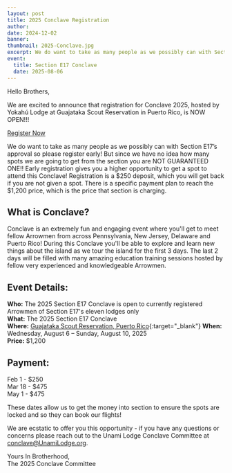 ```yaml
---
layout: post
title: 2025 Conclave Registration
author:
date: 2024-12-02
banner:
thumbnail: 2025-Conclave.jpg
excerpt: We do want to take as many people as we possibly can with Section E17’s approval so please register early!...
event:
  title: Section E17 Conclave
  date: 2025-08-06
---
```


Hello Brothers,

We are excited to announce that registration for Conclave 2025, hosted by Yokahú Lodge at Guajataka Scout Reservation in Puerto Rico, is NOW OPEN!!!

<div class="text-center">
  <a href="https://scoutingevent.com/525-Conclave2025" class="btn btn-primary btn-lg" target="_blank">Register Now</a>
</div>

We do want to take as many people as we possibly can with Section E17’s approval so please register early! But since we have no idea how many spots we are going to get from the section you are NOT GUARANTEED ONE!! Early registration gives you a higher opportunity to get a spot to attend this Conclave! Registration is a $250 deposit, which you will get back if you are not given a spot. There is a specific payment plan to reach the $1,200 price, which is the price that section is charging.

## What is Conclave?

Conclave is an extremely fun and engaging event where you'll get to meet fellow Arrowmen from across Pennsylvania, New Jersey, Delaware and Puerto Rico! During this Conclave you'll be able to explore and learn new things about the island as we tour the island for the first 3 days. The last 2 days will be filled with many amazing education training sessions hosted by fellow very experienced and knowledgeable Arrowmen.

## Event Details:

**Who:** The 2025 Section E17 Conclave is open to currently registered Arrowmen of Section E17's eleven lodges only  
**What:** The 2025 Section E17 Conclave  
**Where:** [Guajataka Scout Reservation, Puerto Rico](https://www.google.com/maps/place/Guajataka+Scout+Reservation/@18.3697303,-66.921704,17z/data=!3m1!4b1!4m6!3m5!1s0x8c02c6b1278d2b67:0xcd83da995662022!8m2!3d18.3697303!4d-66.9191291!16s%2Fg%2F1tjy2jrg?entry=ttu){:target="_blank"} 
**When:** Wednesday, August 6 – Sunday, August 10, 2025  
**Price:** $1,200

## Payment:
Feb 1 - $250  
Mar 18 - $475  
May 1 - $475

These dates allow us to get the money into section to ensure the spots are locked and so they can book our flights!

We are ecstatic to offer you this opportunity - if you have any questions or concerns please reach out to the Unami Lodge Conclave Committee at conclave@UnamiLodge.org.

Yours In Brotherhood,  
The 2025 Conclave Committee
